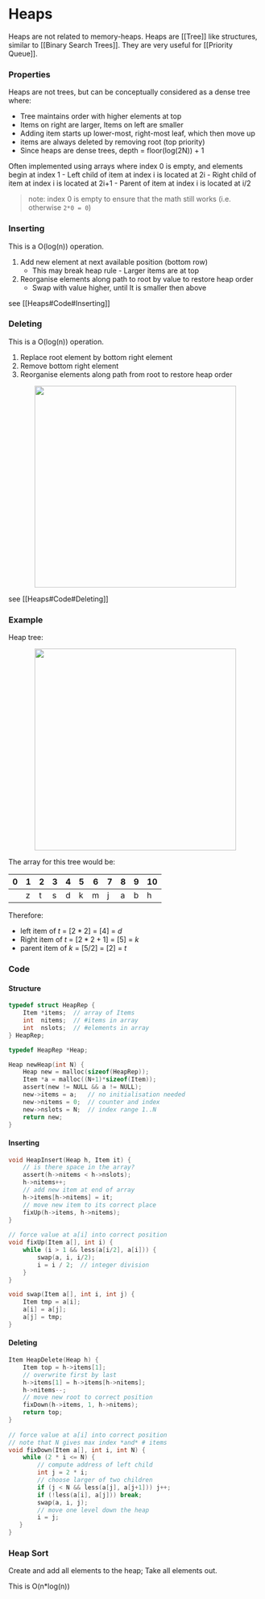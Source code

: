 # Heaps
Heaps are not related to memory-heaps.
Heaps are [[Tree]] like structures, similar to [[Binary Search Trees]].
They are very useful for [[Priority Queue]].

### Properties
Heaps are not trees, but can be conceptually considered as a dense tree where:
- Tree maintains order with higher elements at top
- Items on right are larger, Items on left are smaller
- Adding item starts up lower-most, right-most leaf, which then move up
- items are always deleted by removing root (top priority)
- Since heaps are dense trees, depth = floor(log(2N)) + 1

Often implemented using arrays where index 0 is empty, and elements begin at index 1
    - Left child of item at index i is located at 2i
    - Right child of item at index i is located at 2i+1
    - Parent of item at index i is located at i/2

> note: index 0 is empty to ensure that the math still works (i.e. otherwise `2*0 = 0`)


### Inserting 
This is a O(log(n)) operation.
1. Add new element at next available position (bottom row)
	- This may break heap rule - Larger items are at top
2. Reorganise elements along path to root by value to restore heap order
	- Swap with value higher, until It is smaller then above

see [[Heaps#Code#Inserting]]

### Deleting 
This is a O(log(n)) operation.
1. Replace root element by bottom right element
2. Remove bottom right element
3. Reorganise elements along path from root to restore heap order
<p align="center"> <img src='https://lh4.googleusercontent.com/drCrkgnpT8JUlHeGXsbKXy32K1Q7ljDgwKAQlKFqSySi24LI-vdcm7dMWCneEHocP-e0WsXKZ9NZmrVI-mDEjaDa-0EHP99nSxGujCjCJnRBXLEXVF3rRLsKznM1bHfMKOIUzJ5DksA6gqA9lmz0JZc' width=400px> </p>
see [[Heaps#Code#Deleting]]

### Example
Heap tree:
<p align="center"> <img src='https://lh5.googleusercontent.com/0u62gjZ5UU7dM5_ZVe-WF-nmZ9HXZ0Mdh582k9hj6aRJItrt7UPlyvg9oIFa3p3AHLVedaIvvN1v91ksx40-wFsB3YptkEr3tbI-nVpS70FcwUVhUzcMuoVSsHyJDfYMI1-_JBBoT3_oBCIF-VD15tI' width=400px> </p>
The array for this tree would be:

| 0 | 1 | 2 | 3 | 4 | 5 | 6 | 7 | 8 | 9 | 10 |
|---|---|---|---|---|---|---|---|---|---|----|
|   | z | t | s | d | k | m | j | a | b | h  |
Therefore: 
- left item of $t$ = $[2*2]$ = $[4]$ = $d$
- Right item of $t$ = $[2*2 + 1]$ = $[5]$ = $k$
- parent item of $k$ = $[5/2]$ = $[2]$ = $t$


### Code 
#### Structure
```c
typedef struct HeapRep {
	Item *items;  // array of Items
	int  nitems;  // #items in array
	int  nslots;  // #elements in array
} HeapRep;

typedef HeapRep *Heap;

Heap newHeap(int N) {
	Heap new = malloc(sizeof(HeapRep));
	Item *a = malloc((N+1)*sizeof(Item));
	assert(new != NULL && a != NULL);
	new->items = a;   // no initialisation needed
	new->nitems = 0;  // counter and index
	new->nslots = N;  // index range 1..N
	return new;
}
```

#### Inserting 
```c	
void HeapInsert(Heap h, Item it) {
	// is there space in the array?
	assert(h->nitems < h->nslots);
	h->nitems++;
	// add new item at end of array
	h->items[h->nitems] = it;
	// move new item to its correct place
	fixUp(h->items, h->nitems);
}
 
// force value at a[i] into correct position
void fixUp(Item a[], int i) {
	while (i > 1 && less(a[i/2], a[i])) {
		swap(a, i, i/2);
	    i = i / 2;  // integer division
	}
}

void swap(Item a[], int i, int j) {
	Item tmp = a[i];
	a[i] = a[j];
	a[j] = tmp;
}
```

#### Deleting
```c
Item HeapDelete(Heap h) {
	Item top = h->items[1];
	// overwrite first by last
	h->items[1] = h->items[h->nitems];
	h->nitems--;
	// move new root to correct position
	fixDown(h->items, 1, h->nitems);
	return top;
}
 
// force value at a[i] into correct position
// note that N gives max index *and* # items
void fixDown(Item a[], int i, int N) {
	while (2 * i <= N) {
	    // compute address of left child
	    int j = 2 * i;
	    // choose larger of two children
	    if (j < N && less(a[j], a[j+1])) j++;
	    if (!less(a[i], a[j])) break;
	    swap(a, i, j);
	    // move one level down the heap
	    i = j;
   }
}
```


### Heap Sort
Create and add all elements to the heap;
Take all elements out.

This is O(n*log(n))